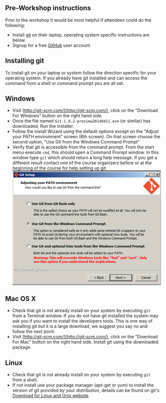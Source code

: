 ## Pre-Workshop instructions ##

Prior to the workshop it would be most helpful if attendees could do the
following:

* Install [git](http://git-scm.com/) on their laptop, operating system 
  specific instructions are below.
* Signup for a free [GitHub](https://github.com/join) user account.

## Installing git ##

To install git on your laptop or system follow the direction specific for 
your operating system.  If you already have git installed and can access
the command from a shell or command prompt you are all set.

## Windows 

* Visit [http://git-scm.com/](http://git-scm.com/), click on the 
 "Download For Windows" button on the right hand side.
* Once the file named `Git-1.9.2-preview20140411.exe` (or similar) has
  downloaded, Run the installer.
* Follow the install Wizard using the default options except on the 
  "Adjust your PATH environment" screen (6th screen).  On that screen choose
  the second option, "Use Git from the Windows Command Prompt"
* Verify that git is accessible from the command prompt.  From the start menu
  execute `cmd`, this should open a Command Prompt window.  In this window
  type `git` which should return a long help message.  If you get a different
  result contact one of the course organizers before or at the beginning of
  the course for help setting up git.
![Window Install Screen Shot](/images/win_git_screen.png)

## Mac OS X

* Check that git is not already install on your system by executing `git` 
  from a Terminal window.  If you do not have git installed the system may
  ask you if you want to install the developers tools.  This is one way of
  installing git but it is a large download, we suggest you say no and 
  follow the next point.
* Visit [http://git-scm.com/](http://git-scm.com/), click on 
  the "Download For Mac" button on the right hand side.  Install git using
  the downloaded package.

## Linux 

* Check that git is not already install on your system by executing 
  `git` from a shell.
* If not install use your package manager (apt-get or yum) to install the
  version of git provided by your distribution, details can be found on git's 
  [Download for Linux and Unix website](http://git-scm.com/download/linux).
